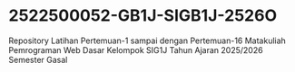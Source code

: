 # 2522500052-GB1J-SIGB1J-2526O
Repository Latihan Pertemuan-1 sampai dengan Pertemuan-16 Matakuliah Pemrograman Web Dasar Kelompok SIG1J Tahun Ajaran 2025/2026 Semester Gasal 
